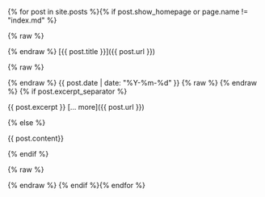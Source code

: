<style> .post { margin: 0.5rem 0; background: white; padding: 0.5rem 1rem; border-radius: 4px; box-shadow: 0 5px 20px rgba(71,80,89,.15); position: relative; } .post h4 a { color: black; } .date { position: absolute; top: 3px; right: 3px; color: rgb(172, 172, 172); } </style>
{% for post in site.posts %}{% if post.show_homepage or page.name != "index.md" %}

{% raw %}

{% endraw %}
[{{ post.title }}]({{ post.url }})

{% raw %}

{% endraw %} {{ post.date | date: "%Y-%m-%d" }} {% raw %}
{% endraw %}
{% if post.excerpt_separator %}

{{ post.excerpt }} [... more]({{ post.url }})

{% else %}

{{ post.content}}

{% endif %}

{% raw %}

{% endraw %}
{% endif %}{% endfor %}
